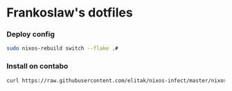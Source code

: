 # Frankoslaw's dotfiles

### Deploy config

```sh
sudo nixos-rebuild switch --flake .#
```

### Install on contabo

```sh
curl https://raw.githubusercontent.com/elitak/nixos-infect/master/nixos-infect | NIX_CHANNEL=nixos-24.05 bash -x
```